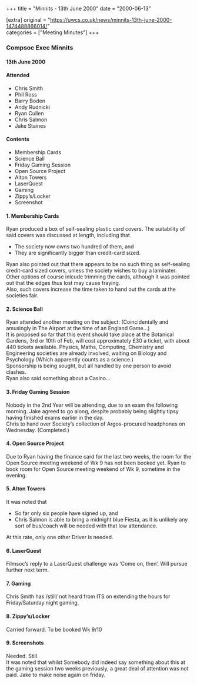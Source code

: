 +++
title = "Minnits - 13th June 2000"
date = "2000-06-13"

[extra]
original = "https://uwcs.co.uk/news/minnits-13th-june-2000-1474488866014/"    
categories = ["Meeting Minutes"]
+++

### Compsoc Exec Minnits

#### 13th June 2000

#### Attended

  - Chris Smith
  - Phil Ross
  - Barry Boden
  - Andy Rudnicki
  - Ryan Cullen
  - Chris Salmon
  - Jake Staines

#### Contents

  - Membership Cards
  - Science Ball
  - Friday Gaming Session
  - Open Source Project
  - Alton Towers
  - LaserQuest
  - Gaming
  - Zippy’s/Locker
  - Screenshot

#### 1\. Membership Cards

Ryan produced a box of self-sealing plastic card covers. The suitability of said covers was discussed at length, including that

  - The society now owns two hundred of them, and
  - They are significantly bigger than credit-card sized.

Ryan also pointed out that there appears to be no such thing as self-sealing credit-card sized covers, unless the society wishes to buy a laminater.  
Other options of course inlcude trimming the cards, although it was pointed out that the edges thus lost may cause fraying.  
Also, such covers increase the time taken to hand out the cards at the societies fair.

#### 2\. Science Ball

Ryan attended another meeting on the subject: (Coincidentally and amusingly in The Airport at the time of an England Game…)  
It is proposed so far that this event should take place at the Botanical Gardens, 3rd or 10th of Feb, will cost approximately £30 a ticket, with about 440 tickets available. Physics, Maths, Computing, Chemistry and Engineering societies are already involved, waiting on Biology and Psychology (Which apparently counts as a science.)  
Sponsorship is being sought, but all handled by one person to avoid clashes.  
Ryan also said something about a Casino…

#### 3\. Friday Gaming Session

Nobody in the 2nd Year will be attending, due to an exam the following morning. Jake agreed to go along, despite probably being slightly tipsy having finished exams earlier in the day.  
Chris to hand over Society’s collection of Argos-procured headphones on Wednesday. (Completed.)

#### 4\. Open Source Project

Due to Ryan having the finance card for the last two weeks, the room for the Open Source meeting weekend of Wk 9 has not been booked yet. Ryan to book room for Open Source meeting weekend of Wk 9, sometime in the evening.

#### 5\. Alton Towers

It was noted that

  - So far only six people have signed up, and
  - Chris Salmon is able to bring a midnight blue Fiesta, as it is unlikely any sort of bus/coach will be needed with that low attendance.

At this rate, only one other Driver is needed.

#### 6\. LaserQuest

Filmsoc’s reply to a LaserQuest challenge was ‘Come on, then’. Will pursue further next term.

#### 7\. Gaming

Chris Smith has /still/ not heard from ITS on extending the hours for Friday/Saturday night gaming.

#### 8\. Zippy’s/Locker

Carried forward. To be booked Wk 9/10

#### 9\. Screenshots

Needed. Still.  
It was noted that whilst Somebody did indeed say something about this at the gaming session two weeks previously, a great deal of attention was not paid. Jake to make noise again on friday.
